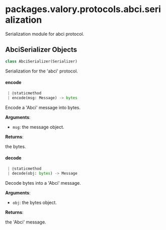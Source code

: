 <a name="packages.valory.protocols.abci.serialization"></a>
# packages.valory.protocols.abci.serialization

Serialization module for abci protocol.

<a name="packages.valory.protocols.abci.serialization.AbciSerializer"></a>
## AbciSerializer Objects

```python
class AbciSerializer(Serializer)
```

Serialization for the 'abci' protocol.

<a name="packages.valory.protocols.abci.serialization.AbciSerializer.encode"></a>
#### encode

```python
 | @staticmethod
 | encode(msg: Message) -> bytes
```

Encode a 'Abci' message into bytes.

**Arguments**:

- `msg`: the message object.

**Returns**:

the bytes.

<a name="packages.valory.protocols.abci.serialization.AbciSerializer.decode"></a>
#### decode

```python
 | @staticmethod
 | decode(obj: bytes) -> Message
```

Decode bytes into a 'Abci' message.

**Arguments**:

- `obj`: the bytes object.

**Returns**:

the 'Abci' message.

